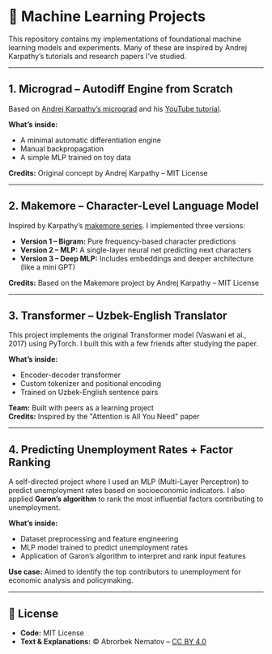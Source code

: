 # 🧠 Machine Learning Projects

This repository contains my implementations of foundational machine learning models and experiments. Many of these are inspired by Andrej Karpathy’s tutorials and research papers I’ve studied.

---

## 1. Micrograd – Autodiff Engine from Scratch

Based on [Andrej Karpathy’s micrograd](https://github.com/karpathy/micrograd) and his [YouTube tutorial](https://www.youtube.com/watch?v=VMj-3S1tku0).

**What’s inside:**
- A minimal automatic differentiation engine
- Manual backpropagation
- A simple MLP trained on toy data

**Credits:** Original concept by Andrej Karpathy – MIT License

---

## 2. Makemore – Character-Level Language Model

Inspired by Karpathy’s [makemore series](https://github.com/karpathy/makemore). I implemented three versions:

- **Version 1 – Bigram:** Pure frequency-based character predictions
- **Version 2 – MLP:** A single-layer neural net predicting next characters
- **Version 3 – Deep MLP:** Includes embeddings and deeper architecture (like a mini GPT)

**Credits:** Based on the Makemore project by Andrej Karpathy – MIT License

---

## 3. Transformer – Uzbek-English Translator

This project implements the original Transformer model (Vaswani et al., 2017) using PyTorch. I built this with a few friends after studying the paper.

**What’s inside:**
- Encoder-decoder transformer
- Custom tokenizer and positional encoding
- Trained on Uzbek-English sentence pairs

**Team:** Built with peers as a learning project  
**Credits:** Inspired by the "Attention is All You Need" paper

---

## 4. Predicting Unemployment Rates + Factor Ranking

A self-directed project where I used an MLP (Multi-Layer Perceptron) to predict unemployment rates based on socioeconomic indicators. I also applied **Garon’s algorithm** to rank the most influential factors contributing to unemployment.

**What’s inside:**
- Dataset preprocessing and feature engineering
- MLP model trained to predict unemployment rates
- Application of Garon’s algorithm to interpret and rank input features

**Use case:** Aimed to identify the top contributors to unemployment for economic analysis and policymaking.

---

## 📄 License

- **Code:** MIT License  
- **Text & Explanations:** © Abrorbek Nematov – [CC BY 4.0](https://creativecommons.org/licenses/by/4.0/)
